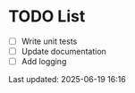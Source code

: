 # TODO List

- [ ] Write unit tests
- [ ] Update documentation
- [ ] Add logging

Last updated: 2025-06-19 16:16
